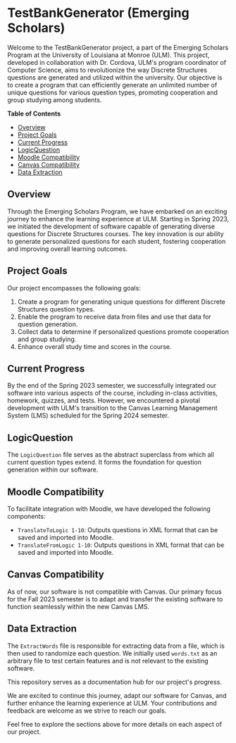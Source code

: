 # TestBankGenerator (Emerging Scholars)

Welcome to the TestBankGenerator project, a part of the Emerging Scholars Program at the University of Louisiana at Monroe (ULM). This project, developed in collaboration with Dr. Cordova, ULM's program coordinator of Computer Science, aims to revolutionize the way Discrete Structures questions are generated and utilized within the university. Our objective is to create a program that can efficiently generate an unlimited number of unique questions for various question types, promoting cooperation and group studying among students.

**Table of Contents**
- [Overview](#overview)
- [Project Goals](#project-goals)
- [Current Progress](#current-progress)
- [LogicQuestion](#logicquestion)
- [Moodle Compatibility](#moodle-compatibility)
- [Canvas Compatibility](#canvas-compatibility)
- [Data Extraction](#data-extraction)

## Overview

Through the Emerging Scholars Program, we have embarked on an exciting journey to enhance the learning experience at ULM. Starting in Spring 2023, we initiated the development of software capable of generating diverse questions for Discrete Structures courses. The key innovation is our ability to generate personalized questions for each student, fostering cooperation and improving overall learning outcomes.

## Project Goals

Our project encompasses the following goals:

1. Create a program for generating unique questions for different Discrete Structures question types.
2. Enable the program to receive data from files and use that data for question generation.
3. Collect data to determine if personalized questions promote cooperation and group studying.
4. Enhance overall study time and scores in the course.

## Current Progress

By the end of the Spring 2023 semester, we successfully integrated our software into various aspects of the course, including in-class activities, homework, quizzes, and tests. However, we encountered a pivotal development with ULM's transition to the Canvas Learning Management System (LMS) scheduled for the Spring 2024 semester.

## LogicQuestion

The `LogicQuestion` file serves as the abstract superclass from which all current question types extend. It forms the foundation for question generation within our software.

## Moodle Compatibility

To facilitate integration with Moodle, we have developed the following components:

- `TranslateToLogic 1-10`: Outputs questions in XML format that can be saved and imported into Moodle.
- `TranslateFromLogic 1-10`: Outputs questions in XML format that can be saved and imported into Moodle.

## Canvas Compatibility

As of now, our software is not compatible with Canvas. Our primary focus for the Fall 2023 semester is to adapt and transfer the existing software to function seamlessly within the new Canvas LMS.

## Data Extraction

The `ExtractWords` file is responsible for extracting data from a file, which is then used to randomize each question. We initially used `words.txt` as an arbitrary file to test certain features and is not relevant to the existing software.

This repository serves as a documentation hub for our project's progress.

We are excited to continue this journey, adapt our software for Canvas, and further enhance the learning experience at ULM. Your contributions and feedback are welcome as we strive to reach our goals.

Feel free to explore the sections above for more details on each aspect of our project.
